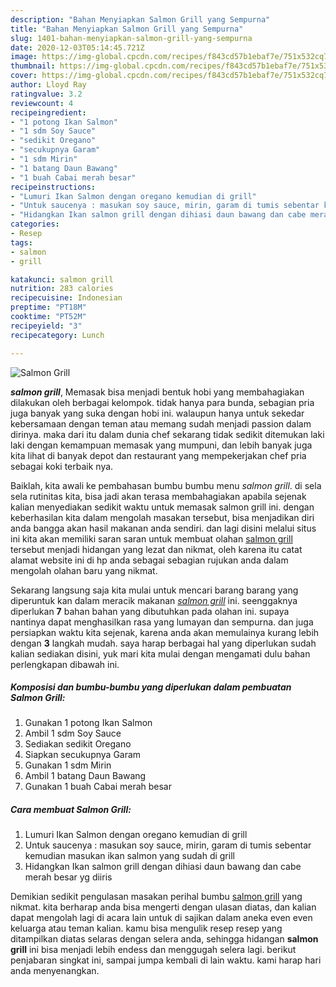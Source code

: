 ```yaml
---
description: "Bahan Menyiapkan Salmon Grill yang Sempurna"
title: "Bahan Menyiapkan Salmon Grill yang Sempurna"
slug: 1401-bahan-menyiapkan-salmon-grill-yang-sempurna
date: 2020-12-03T05:14:45.721Z
image: https://img-global.cpcdn.com/recipes/f843cd57b1ebaf7e/751x532cq70/salmon-grill-foto-resep-utama.jpg
thumbnail: https://img-global.cpcdn.com/recipes/f843cd57b1ebaf7e/751x532cq70/salmon-grill-foto-resep-utama.jpg
cover: https://img-global.cpcdn.com/recipes/f843cd57b1ebaf7e/751x532cq70/salmon-grill-foto-resep-utama.jpg
author: Lloyd Ray
ratingvalue: 3.2
reviewcount: 4
recipeingredient:
- "1 potong Ikan Salmon"
- "1 sdm Soy Sauce"
- "sedikit Oregano"
- "secukupnya Garam"
- "1 sdm Mirin"
- "1 batang Daun Bawang"
- "1 buah Cabai merah besar"
recipeinstructions:
- "Lumuri Ikan Salmon dengan oregano kemudian di grill"
- "Untuk saucenya : masukan soy sauce, mirin, garam di tumis sebentar kemudian masukan ikan salmon yang sudah di grill"
- "Hidangkan Ikan salmon grill dengan dihiasi daun bawang dan cabe merah besar yg diiris"
categories:
- Resep
tags:
- salmon
- grill

katakunci: salmon grill 
nutrition: 283 calories
recipecuisine: Indonesian
preptime: "PT18M"
cooktime: "PT52M"
recipeyield: "3"
recipecategory: Lunch

---
```



![Salmon Grill](https://img-global.cpcdn.com/recipes/f843cd57b1ebaf7e/751x532cq70/salmon-grill-foto-resep-utama.jpg)

<b><i>salmon grill</i></b>, Memasak bisa menjadi bentuk hobi yang membahagiakan dilakukan oleh berbagai kelompok. tidak hanya para bunda, sebagian pria juga banyak yang suka dengan hobi ini. walaupun hanya untuk sekedar kebersamaan dengan teman atau memang sudah menjadi passion dalam dirinya. maka dari itu dalam dunia chef sekarang tidak sedikit ditemukan laki laki dengan kemampuan memasak yang mumpuni, dan lebih banyak juga kita lihat di banyak depot dan restaurant yang mempekerjakan chef pria sebagai koki terbaik nya.



Baiklah, kita awali ke pembahasan bumbu bumbu menu <i>salmon grill</i>. di sela sela rutinitas kita, bisa jadi akan terasa membahagiakan apabila sejenak kalian menyediakan sedikit waktu untuk memasak salmon grill ini. dengan keberhasilan kita dalam mengolah masakan tersebut, bisa menjadikan diri anda bangga akan hasil makanan anda sendiri. dan lagi disini melalui situs ini kita akan memiliki saran saran untuk membuat olahan <u>salmon grill</u> tersebut menjadi hidangan yang lezat dan nikmat, oleh karena itu catat alamat website ini di hp anda sebagai sebagian rujukan anda dalam mengolah olahan baru yang nikmat.


Sekarang langsung saja kita mulai untuk mencari barang barang yang diperuntuk kan dalam meracik makanan <u><i>salmon grill</i></u> ini. seenggaknya diperlukan <b>7</b> bahan bahan yang dibutuhkan pada olahan ini. supaya nantinya dapat menghasilkan rasa yang lumayan dan sempurna. dan juga persiapkan waktu kita sejenak, karena anda akan memulainya kurang lebih dengan <b>3</b> langkah mudah. saya harap berbagai hal yang diperlukan sudah kalian sediakan disini, yuk mari kita mulai dengan mengamati dulu bahan perlengkapan dibawah ini.

<!--inarticleads1-->

##### Komposisi dan bumbu-bumbu yang diperlukan dalam pembuatan Salmon Grill:

1. Gunakan 1 potong Ikan Salmon
1. Ambil 1 sdm Soy Sauce
1. Sediakan sedikit Oregano
1. Siapkan secukupnya Garam
1. Gunakan 1 sdm Mirin
1. Ambil 1 batang Daun Bawang
1. Gunakan 1 buah Cabai merah besar




<!--inarticleads2-->

##### Cara membuat Salmon Grill:

1. Lumuri Ikan Salmon dengan oregano kemudian di grill
1. Untuk saucenya : masukan soy sauce, mirin, garam di tumis sebentar kemudian masukan ikan salmon yang sudah di grill
1. Hidangkan Ikan salmon grill dengan dihiasi daun bawang dan cabe merah besar yg diiris




Demikian sedikit pengulasan masakan perihal bumbu <u>salmon grill</u> yang nikmat. kita berharap anda bisa mengerti dengan ulasan diatas, dan kalian dapat mengolah lagi di acara lain untuk di sajikan dalam aneka even even keluarga atau teman kalian. kamu bisa mengulik resep resep yang ditampilkan diatas selaras dengan selera anda, sehingga hidangan <b>salmon grill</b> ini bisa menjadi lebih endess dan menggugah selera lagi. berikut penjabaran singkat ini, sampai jumpa kembali di lain waktu. kami harap hari anda menyenangkan.
